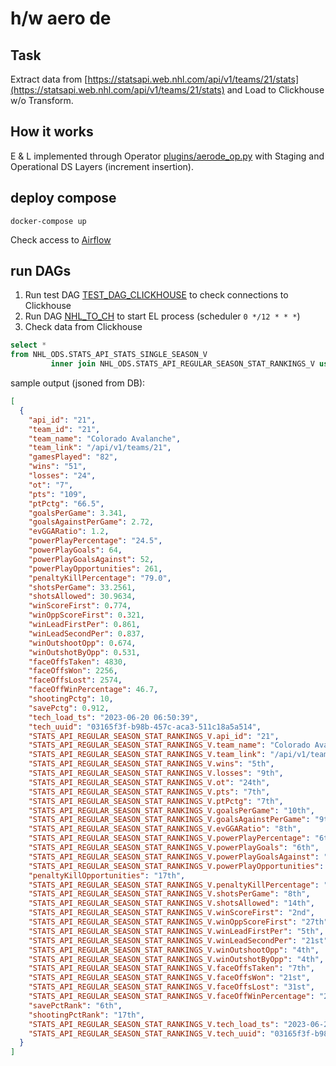 # h/w aero de

## Task

Extract data from [https://statsapi.web.nhl.com/api/v1/teams/21/stats](https://statsapi.web.nhl.com/api/v1/teams/21/stats)
and Load to Clickhouse w/o Transform.

## How it works

E & L implemented through Operator [plugins/aerode_op.py](plugins/aerode_op.py)
with Staging and Operational DS Layers (increment insertion).

## deploy compose

```shell
docker-compose up
```

Check access to [Airflow](http://127.0.0.1:8080/)

## run DAGs

1. Run test DAG [TEST_DAG_CLICKHOUSE](http://127.0.0.1:8080/dags/TEST_DAG_CLICKHOUSE/)
to check connections to Clickhouse
2. Run DAG [NHL_TO_CH](http://127.0.0.1:8080/dags/NHL_TO_CH/) to start EL process (scheduler `0 */12 * * *`)
3. Check data from Clickhouse

```sql
select *
from NHL_ODS.STATS_API_STATS_SINGLE_SEASON_V
         inner join NHL_ODS.STATS_API_REGULAR_SEASON_STAT_RANKINGS_V using (team_id);
```

sample output (jsoned from DB):
```json
[
  {
    "api_id": "21",
    "team_id": "21",
    "team_name": "Colorado Avalanche",
    "team_link": "/api/v1/teams/21",
    "gamesPlayed": "82",
    "wins": "51",
    "losses": "24",
    "ot": "7",
    "pts": "109",
    "ptPctg": "66.5",
    "goalsPerGame": 3.341,
    "goalsAgainstPerGame": 2.72,
    "evGGARatio": 1.2,
    "powerPlayPercentage": "24.5",
    "powerPlayGoals": 64,
    "powerPlayGoalsAgainst": 52,
    "powerPlayOpportunities": 261,
    "penaltyKillPercentage": "79.0",
    "shotsPerGame": 33.2561,
    "shotsAllowed": 30.9634,
    "winScoreFirst": 0.774,
    "winOppScoreFirst": 0.321,
    "winLeadFirstPer": 0.861,
    "winLeadSecondPer": 0.837,
    "winOutshootOpp": 0.674,
    "winOutshotByOpp": 0.531,
    "faceOffsTaken": 4830,
    "faceOffsWon": 2256,
    "faceOffsLost": 2574,
    "faceOffWinPercentage": 46.7,
    "shootingPctg": 10,
    "savePctg": 0.912,
    "tech_load_ts": "2023-06-20 06:50:39",
    "tech_uuid": "03165f3f-b98b-457c-aca3-511c18a5a514",
    "STATS_API_REGULAR_SEASON_STAT_RANKINGS_V.api_id": "21",
    "STATS_API_REGULAR_SEASON_STAT_RANKINGS_V.team_name": "Colorado Avalanche",
    "STATS_API_REGULAR_SEASON_STAT_RANKINGS_V.team_link": "/api/v1/teams/21",
    "STATS_API_REGULAR_SEASON_STAT_RANKINGS_V.wins": "5th",
    "STATS_API_REGULAR_SEASON_STAT_RANKINGS_V.losses": "9th",
    "STATS_API_REGULAR_SEASON_STAT_RANKINGS_V.ot": "24th",
    "STATS_API_REGULAR_SEASON_STAT_RANKINGS_V.pts": "7th",
    "STATS_API_REGULAR_SEASON_STAT_RANKINGS_V.ptPctg": "7th",
    "STATS_API_REGULAR_SEASON_STAT_RANKINGS_V.goalsPerGame": "10th",
    "STATS_API_REGULAR_SEASON_STAT_RANKINGS_V.goalsAgainstPerGame": "9th",
    "STATS_API_REGULAR_SEASON_STAT_RANKINGS_V.evGGARatio": "8th",
    "STATS_API_REGULAR_SEASON_STAT_RANKINGS_V.powerPlayPercentage": "6th",
    "STATS_API_REGULAR_SEASON_STAT_RANKINGS_V.powerPlayGoals": "6th",
    "STATS_API_REGULAR_SEASON_STAT_RANKINGS_V.powerPlayGoalsAgainst": "15th",
    "STATS_API_REGULAR_SEASON_STAT_RANKINGS_V.powerPlayOpportunities": "12th",
    "penaltyKillOpportunities": "17th",
    "STATS_API_REGULAR_SEASON_STAT_RANKINGS_V.penaltyKillPercentage": "17th",
    "STATS_API_REGULAR_SEASON_STAT_RANKINGS_V.shotsPerGame": "8th",
    "STATS_API_REGULAR_SEASON_STAT_RANKINGS_V.shotsAllowed": "14th",
    "STATS_API_REGULAR_SEASON_STAT_RANKINGS_V.winScoreFirst": "2nd",
    "STATS_API_REGULAR_SEASON_STAT_RANKINGS_V.winOppScoreFirst": "27th",
    "STATS_API_REGULAR_SEASON_STAT_RANKINGS_V.winLeadFirstPer": "5th",
    "STATS_API_REGULAR_SEASON_STAT_RANKINGS_V.winLeadSecondPer": "21st",
    "STATS_API_REGULAR_SEASON_STAT_RANKINGS_V.winOutshootOpp": "4th",
    "STATS_API_REGULAR_SEASON_STAT_RANKINGS_V.winOutshotByOpp": "4th",
    "STATS_API_REGULAR_SEASON_STAT_RANKINGS_V.faceOffsTaken": "7th",
    "STATS_API_REGULAR_SEASON_STAT_RANKINGS_V.faceOffsWon": "21st",
    "STATS_API_REGULAR_SEASON_STAT_RANKINGS_V.faceOffsLost": "31st",
    "STATS_API_REGULAR_SEASON_STAT_RANKINGS_V.faceOffWinPercentage": "28th",
    "savePctRank": "6th",
    "shootingPctRank": "17th",
    "STATS_API_REGULAR_SEASON_STAT_RANKINGS_V.tech_load_ts": "2023-06-20 06:50:39",
    "STATS_API_REGULAR_SEASON_STAT_RANKINGS_V.tech_uuid": "03165f3f-b98b-457c-aca3-511c18a5a514"
  }
]
```
